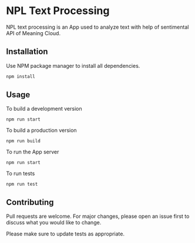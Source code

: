 # NPL Text Processing

NPL text processing is an App used to analyze text with help of sentimental API of Meaning Cloud.

## Installation

Use NPM package manager to install all dependencies.

```bash
npm install
```

## Usage

To build a development version

```
npm run start
```

To build a production version

```
npm run build
```

To run the App server

```
npm run start
```

To run tests

```
npm run test
```

## Contributing

Pull requests are welcome. For major changes, please open an issue first to discuss what you would like to change.

Please make sure to update tests as appropriate.
